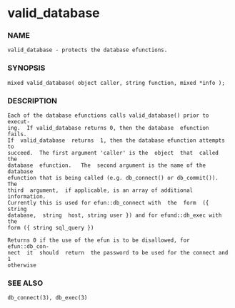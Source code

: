 # valid_database

### NAME

    valid_database - protects the database efunctions.

### SYNOPSIS

    mixed valid_database( object caller, string function, mixed *info );

### DESCRIPTION

    Each of the database efunctions calls valid_database() prior to execut‐
    ing.  If valid_database returns 0, then the database  efunction  fails.
    If  valid_database  returns  1, then the database efunction attempts to
    succeed.  The first argument 'caller' is the  object  that  called  the
    database  efunction.   The  second argument is the name of the database
    efunction that is being called (e.g. db_connect() or db_commit()).  The
    third  argument,  if applicable, is an array of additional information.
    Currently this is used for efun::db_connect with  the  form  ({  string
    database,  string  host, string user }) and for efund::dh_exec with the
    form ({ string sql_query })

    Returns 0 if the use of the efun is to be disallowed, for efun::db_con‐
    nect  it  should  return  the password to be used for the connect and 1
    otherwise

### SEE ALSO

    db_connect(3), db_exec(3)

